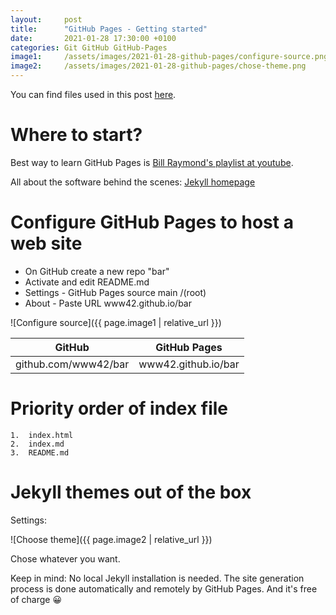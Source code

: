 ```yaml
---
layout:     post
title:      "GitHub Pages - Getting started"
date:       2021-01-28 17:30:00 +0100
categories: Git GitHub GitHub-Pages
image1:     /assets/images/2021-01-28-github-pages/configure-source.png
image2:     /assets/images/2021-01-28-github-pages/chose-theme.png
---
```


[jekyll-home]: https://jekyllrb.com/
[githubpages-home]: https://pages.github.com/
[bill-raymond-playlist]: https://www.youtube.com/watch?v=EvYs1idcGnM&list=PLWzwUIYZpnJuT0sH4BN56P5oWTdHJiTNq
[aft-repo-folder]: https://github.com/www42/AFT/tree/main/GH-Pages


You can find files used in this post [here][aft-repo-folder].


# Where to start?

Best way to learn GitHub Pages is [Bill Raymond's playlist at youtube][bill-raymond-playlist].

All about the software behind the scenes: [Jekyll homepage][jekyll-home]


# Configure GitHub Pages to host a web site

* On GitHub create a new repo "bar"
* Activate and edit README.md
* Settings - GitHub Pages source main /(root)
* About - Paste URL www42.github.io/bar

![Configure source]({{ page.image1 | relative_url }})


| GitHub               | GitHub Pages
| ---------------------| -------------------
| github.com/www42/bar | www42.github.io/bar


# Priority order of index file

    1.  index.html
    2.  index.md
    3.  README.md


# Jekyll themes out of the box

Settings:

![Choose theme]({{ page.image2 | relative_url }})

Chose whatever you want.

Keep in mind: No local Jekyll installation is needed. The site generation process is done automatically and remotely by GitHub Pages. And it's free of charge 😀
